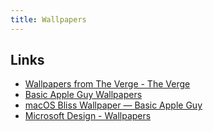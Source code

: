 ```yaml
---
title: Wallpapers
---
```


## Links

- [Wallpapers from The Verge - The Verge](https://www.theverge.com/pages/wallpapers)
- [Basic Apple Guy Wallpapers](https://basicappleguy.com/basicappleblog/category/Wallpaper)
- [macOS Bliss Wallpaper — Basic Apple Guy](https://basicappleguy.com/basicappleblog/macosbliss)
- [Microsoft Design - Wallpapers](https://wallpapers.microsoft.design/)